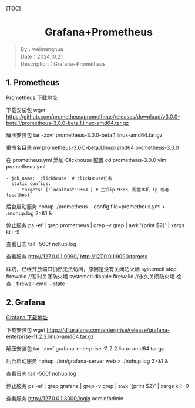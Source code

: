 [TOC]

<h1 align="center">Grafana+Prometheus</h1>

> By：weimenghua  
> Date：2024.10.21  
> Description：Grafana+Prometheus

## 1. Prometheus

[Prometheus 下载地址](https://prometheus.io/download/)

下载安装包
wget https://github.com/prometheus/prometheus/releases/download/v3.0.0-beta.1/prometheus-3.0.0-beta.1.linux-amd64.tar.gz

解压安装包
tar -zxvf prometheus-3.0.0-beta.1.linux-amd64.tar.gz

重命名目录
mv prometheus-3.0.0-beta.1.linux-amd64 prometheus-3.0.0

在 prometheus.yml 添加 Clickhouse 配置
cd prometheus-3.0.0
vim prometheus.yml

```text
- job_name: 'clickhouse' # clickHouse任务
  static_configs:
    - targets: ['localhost:9363'] # 主机ip:9363，配置本机 ip 或者 localhost
```

后台启动服务
nohup ./prometheus --config.file=prometheus.yml > ./nohup.log 2>&1 &

停止服务
ps -ef | grep prometheus | grep -v grep | awk '{print $2}' | xargs kill -9

查看日志
tail -500f nohup.log

查看服务
http://127.0.0.1:9090/
http://127.0.0.1:9090/targets

踩坑，已经开放端口仍然无法访问，原因是没有关闭防火墙
systemctl stop firewalld    //暂时关闭防火墙
systemctl disable firewalld //永久关闭防火墙
检查：firewall-cmd --state

## 2. Grafana

[Grafana 下载地址](https://grafana.com/grafana/download)

下载安装包
wget https://dl.grafana.com/enterprise/release/grafana-enterprise-11.2.2.linux-amd64.tar.gz

解压安装包
tar -zxvf grafana-enterprise-11.2.2.linux-amd64.tar.gz

后台启动服务
nohup ./bin/grafana-server web > ./nohup.log 2>&1 &

查看日志
tail -500f nohup.log

停止服务
ps -ef | grep grafana | grep -v grep | awk '{print $2}' | xargs kill -9

查看服务
http://127.0.0.1:3000/login admin/admin
